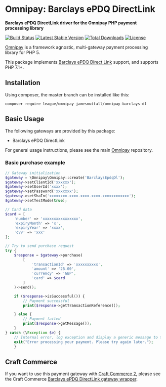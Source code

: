# Omnipay: Barclays ePDQ DirectLink

**Barclays ePDQ DirectLink driver for the Omnipay PHP payment processing library**

[![Build Status](https://travis-ci.org/JamesNuttall/omnipay-barclays-dl.svg?branch=master)](https://travis-ci.org/JamesNuttall/omnipay-barclays-dl)
[![Latest Stable Version](https://poser.pugx.org/jamesnuttall/omnipay-barclays-dl/version)](https://packagist.org/packages/jamesnuttall/omnipay-barclays-dl)
[![Total Downloads](https://poser.pugx.org/jamesnuttall/omnipay-barclays-dl/downloads)](https://packagist.org/packages/jamesnuttall/omnipay-barclays-dl)
[![License](https://poser.pugx.org/jamesnuttall/omnipay-barclays-dl/license)](https://packagist.org/packages/jamesnuttall/omnipay-barclays-dl)

[Omnipay](https://github.com/thephpleague/omnipay) is a framework agnostic, multi-gateway payment
processing library for PHP 5.

This package implements [Barclays ePDQ Direct Link](https://support.epdq.co.uk/en/guides/integration%20guides/directlink)
support, and supports PHP 7.1+.

## Installation

Using composer, the master branch can be installed like this:

    composer require league/omnipay jamesnuttall/omnipay-barclays-dl

## Basic Usage

The following gateways are provided by this package:

* Barclays ePDQ DirectLink

For general usage instructions, please see the main [Omnipay](https://github.com/thephpleague/omnipay)
repository.

### Basic purchase example

```php
// Gateway initialization
$gateway = \Omnipay\Omnipay::create('BarclaysEpdqDl');
$gateway->setClientId('xxxxxx');
$gateway->setUserId('xxxx');
$gateway->setPassword('xxxxxxx');
$gateway->setShaIn('xxxxxxxx-xxxx-xxxx-xxxx-xxxxxxxxxxxx');
$gateway->setTestMode(true);

// Card data
$card = [
    'number' => 'xxxxxxxxxxxxxxxx',
    'expiryMonth' => 'x',
    'expiryYear' => 'xxxx',
    'cvv' => 'xxx'
];

// Try to send purchase request
try {
    $response = $gateway->purchase(
        [
            'transactionId' => 'xxxxxxxxxx',
            'amount' => '25.00',
            'currency' => 'GBP',
            'card' => $card
        ]
    )->send();

    if ($response->isSuccessful()) {
        // Payment successful
        print($response->getTransactionReference());

    } else {
        // Payment failed
        print($response->getMessage());
    }
} catch (\Exception $e) {
    // Internal error, log exception and display a generic message to the customer
    exit("Error processing your payment. Please try again later.");
    }
```

## Craft Commerce

If you want to use this payment gateway with [Craft Commerce 2](https://github.com/craftcms/commerce), please see the Craft Commerce [Barclays ePDQ DirectLink gateway wrapper]().